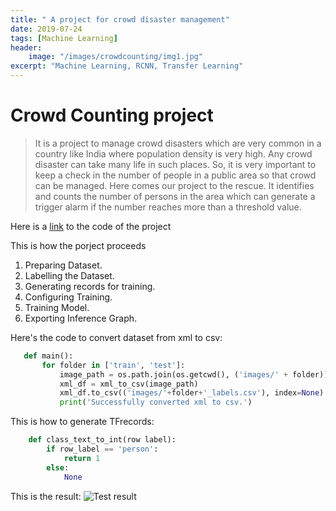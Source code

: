 ```yaml
---
title: " A project for crowd disaster management"
date: 2019-07-24
tags: [Machine Learning]
header:
    image: "/images/crowdcounting/img1.jpg"
excerpt: "Machine Learning, RCNN, Transfer Learning"
---
```


 # Crowd Counting project #

 > It is a project to manage crowd disasters which are very common in a country like India where population density is very high. Any crowd disaster can take many life in such places. So, it is very important to keep a check in the number of people in a public area so that crowd can be managed. Here comes our project to the rescue. It identifies and counts the number of persons in the area which can generate a trigger alarm if the number reaches more than a threshold value.

 Here is a [link](https://github.com/chauhanad1) to the code of the project

 This is how the porject proceeds
 1. Preparing Dataset.
 2. Labelling the Dataset.
 3. Generating records for training.
 4. Configuring Training.
 5. Training Model.
 6. Exporting Inference Graph.

 Here's the code to convert dataset from xml to csv:
 ```python
    def main():
        for folder in ['train', 'test']:
            image_path = os.path.join(os.getcwd(), ('images/' + folder))
            xml_df = xml_to_csv(image_path)
            xml_df.to_csv(('images/'+folder+'_labels.csv'), index=None)
            print('Successfully converted xml to csv.')

 ```

This is how to generate TFrecords:
```python
    def class_text_to_int(row label):
        if row_label == 'person':
            return 1
        else:
            None

```

This is the result:
<img src="{{ site.url }}{{ site.baseurl }}/images/crowdcounting/testf.png" alt="Test result">